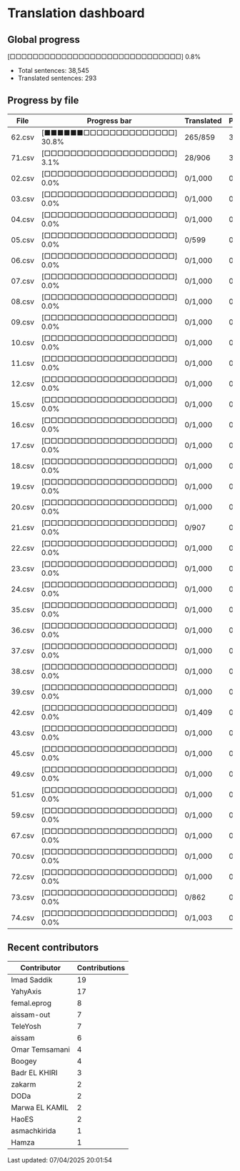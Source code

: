 # Translation dashboard

## Global progress

[□□□□□□□□□□□□□□□□□□□□□□□□□□□□□□] 0.8%

- Total sentences: 38,545
- Translated sentences: 293

## Progress by file

| File | Progress bar | Translated | Progress |
|------|-------------|------------|----------|
| 62.csv | [■■■■■■□□□□□□□□□□□□□□] 30.8% | 265/859 | 30.8% |
| 71.csv | [□□□□□□□□□□□□□□□□□□□□] 3.1% | 28/906 | 3.1% |
| 02.csv | [□□□□□□□□□□□□□□□□□□□□] 0.0% | 0/1,000 | 0.0% |
| 03.csv | [□□□□□□□□□□□□□□□□□□□□] 0.0% | 0/1,000 | 0.0% |
| 04.csv | [□□□□□□□□□□□□□□□□□□□□] 0.0% | 0/1,000 | 0.0% |
| 05.csv | [□□□□□□□□□□□□□□□□□□□□] 0.0% | 0/599 | 0.0% |
| 06.csv | [□□□□□□□□□□□□□□□□□□□□] 0.0% | 0/1,000 | 0.0% |
| 07.csv | [□□□□□□□□□□□□□□□□□□□□] 0.0% | 0/1,000 | 0.0% |
| 08.csv | [□□□□□□□□□□□□□□□□□□□□] 0.0% | 0/1,000 | 0.0% |
| 09.csv | [□□□□□□□□□□□□□□□□□□□□] 0.0% | 0/1,000 | 0.0% |
| 10.csv | [□□□□□□□□□□□□□□□□□□□□] 0.0% | 0/1,000 | 0.0% |
| 11.csv | [□□□□□□□□□□□□□□□□□□□□] 0.0% | 0/1,000 | 0.0% |
| 12.csv | [□□□□□□□□□□□□□□□□□□□□] 0.0% | 0/1,000 | 0.0% |
| 15.csv | [□□□□□□□□□□□□□□□□□□□□] 0.0% | 0/1,000 | 0.0% |
| 16.csv | [□□□□□□□□□□□□□□□□□□□□] 0.0% | 0/1,000 | 0.0% |
| 17.csv | [□□□□□□□□□□□□□□□□□□□□] 0.0% | 0/1,000 | 0.0% |
| 18.csv | [□□□□□□□□□□□□□□□□□□□□] 0.0% | 0/1,000 | 0.0% |
| 19.csv | [□□□□□□□□□□□□□□□□□□□□] 0.0% | 0/1,000 | 0.0% |
| 20.csv | [□□□□□□□□□□□□□□□□□□□□] 0.0% | 0/1,000 | 0.0% |
| 21.csv | [□□□□□□□□□□□□□□□□□□□□] 0.0% | 0/907 | 0.0% |
| 22.csv | [□□□□□□□□□□□□□□□□□□□□] 0.0% | 0/1,000 | 0.0% |
| 23.csv | [□□□□□□□□□□□□□□□□□□□□] 0.0% | 0/1,000 | 0.0% |
| 24.csv | [□□□□□□□□□□□□□□□□□□□□] 0.0% | 0/1,000 | 0.0% |
| 35.csv | [□□□□□□□□□□□□□□□□□□□□] 0.0% | 0/1,000 | 0.0% |
| 36.csv | [□□□□□□□□□□□□□□□□□□□□] 0.0% | 0/1,000 | 0.0% |
| 37.csv | [□□□□□□□□□□□□□□□□□□□□] 0.0% | 0/1,000 | 0.0% |
| 38.csv | [□□□□□□□□□□□□□□□□□□□□] 0.0% | 0/1,000 | 0.0% |
| 39.csv | [□□□□□□□□□□□□□□□□□□□□] 0.0% | 0/1,000 | 0.0% |
| 42.csv | [□□□□□□□□□□□□□□□□□□□□] 0.0% | 0/1,409 | 0.0% |
| 43.csv | [□□□□□□□□□□□□□□□□□□□□] 0.0% | 0/1,000 | 0.0% |
| 45.csv | [□□□□□□□□□□□□□□□□□□□□] 0.0% | 0/1,000 | 0.0% |
| 49.csv | [□□□□□□□□□□□□□□□□□□□□] 0.0% | 0/1,000 | 0.0% |
| 51.csv | [□□□□□□□□□□□□□□□□□□□□] 0.0% | 0/1,000 | 0.0% |
| 59.csv | [□□□□□□□□□□□□□□□□□□□□] 0.0% | 0/1,000 | 0.0% |
| 67.csv | [□□□□□□□□□□□□□□□□□□□□] 0.0% | 0/1,000 | 0.0% |
| 70.csv | [□□□□□□□□□□□□□□□□□□□□] 0.0% | 0/1,000 | 0.0% |
| 72.csv | [□□□□□□□□□□□□□□□□□□□□] 0.0% | 0/1,000 | 0.0% |
| 73.csv | [□□□□□□□□□□□□□□□□□□□□] 0.0% | 0/862 | 0.0% |
| 74.csv | [□□□□□□□□□□□□□□□□□□□□] 0.0% | 0/1,003 | 0.0% |

## Recent contributors

| Contributor | Contributions |
|------------|---------------|
| Imad Saddik | 19 |
| YahyAxis | 17 |
| femal.eprog | 8 |
| aissam-out | 7 |
| TeleYosh | 7 |
| aissam | 6 |
| Omar Temsamani | 4 |
| Boogey | 4 |
| Badr EL KHIRI | 3 |
| zakarm | 2 |
| DODa | 2 |
| Marwa EL KAMIL | 2 |
| HaoES | 2 |
| asmachkirida | 1 |
| Hamza | 1 |

Last updated: 07/04/2025 20:01:54
